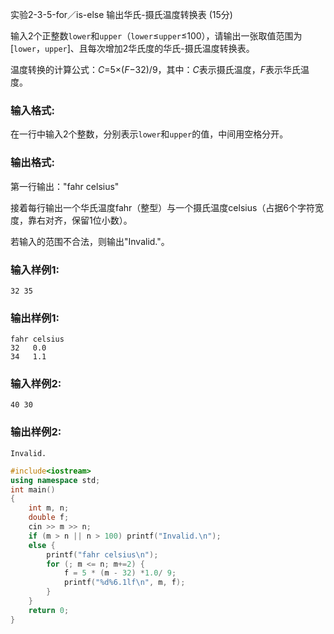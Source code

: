 实验2-3-5-for／is-else 输出华氏-摄氏温度转换表 (15分)

输入2个正整数`lower`和`upper`（`lower`≤`upper`≤100），请输出一张取值范围为[`lower`，`upper`]、且每次增加2华氏度的华氏-摄氏温度转换表。

温度转换的计算公式：*C*=5×(*F*−32)/9，其中：*C*表示摄氏温度，*F*表示华氏温度。

### 输入格式:

在一行中输入2个整数，分别表示`lower`和`upper`的值，中间用空格分开。

### 输出格式:

第一行输出："fahr celsius"

接着每行输出一个华氏温度fahr（整型）与一个摄氏温度celsius（占据6个字符宽度，靠右对齐，保留1位小数）。

若输入的范围不合法，则输出"Invalid."。

### 输入样例1:

```in
32 35
```

### 输出样例1:

```out
fahr celsius
32   0.0
34   1.1
```

### 输入样例2:

```
40 30
```

### 输出样例2:

```
Invalid.
```



```c++
#include<iostream>
using namespace std;
int main()
{
	int m, n;
	double f;
	cin >> m >> n;
	if (m > n || n > 100) printf("Invalid.\n");
	else {
		printf("fahr celsius\n");
		for (; m <= n; m+=2) {
			f = 5 * (m - 32) *1.0/ 9;
			printf("%d%6.1lf\n", m, f);
		}
	}
	return 0;
}
```

